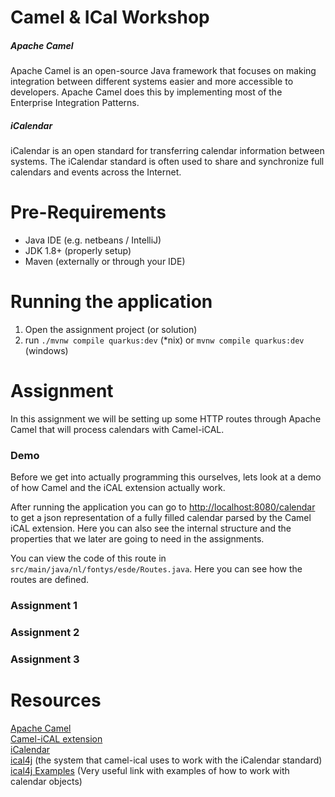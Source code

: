Camel & ICal Workshop
======
##### Apache Camel
Apache Camel is an open-source Java framework that focuses on making integration between different systems easier and more accessible to developers. Apache Camel does this by implementing most of the Enterprise Integration Patterns.

##### iCalendar
iCalendar is an open standard for transferring calendar information between systems. The iCalendar standard is often used to share and synchronize full calendars and events across the Internet.

# Pre-Requirements
- Java IDE (e.g. netbeans / IntelliJ)
- JDK 1.8+ (properly setup)
- Maven (externally or through your IDE)

# Running the application
1. Open the assignment project (or solution)
2. run `./mvnw compile quarkus:dev` (*nix) or `mvnw compile quarkus:dev` (windows)

# Assignment
In this assignment we will be setting up some HTTP routes through Apache Camel that will process calendars with Camel-iCAL.

### Demo
Before we get into actually programming this ourselves, lets look at a demo of how Camel and the iCAL extension actually work.

After running the application you can go to [http://localhost:8080/calendar](http://localhost:8080/calendar) to get a json representation of a fully filled calendar parsed by the Camel iCAL extension. Here you can also see the internal structure and the properties that we later are going to need in the assignments.

You can view the code of this route in `src/main/java/nl/fontys/esde/Routes.java`. Here you can see how the routes are defined.

### Assignment 1

### Assignment 2

### Assignment 3


# Resources
[Apache Camel](https://camel.apache.org/)  
[Camel-iCAL extension](https://camel.apache.org/camel-quarkus/latest/reference/extensions/ical.html)  
[iCalendar](https://icalendar.org/)  
[ical4j](https://ical4j.github.io/ical4j-user-guide/) (the system that camel-ical uses to work with the iCalendar standard)  
[ical4j Examples](https://ical4j.github.io/ical4j-user-guide/) (Very useful link with examples of how to work with calendar objects)
